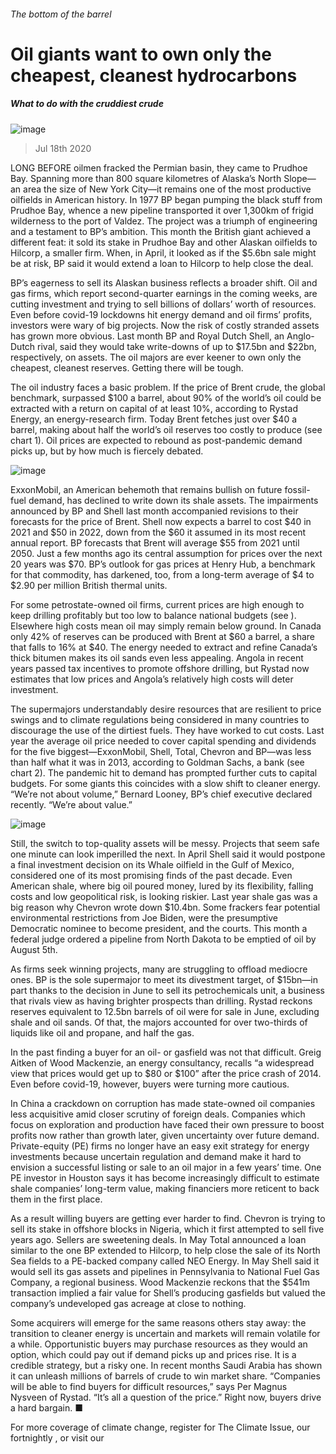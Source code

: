 ###### The bottom of the barrel
# Oil giants want to own only the cheapest, cleanest hydrocarbons 
##### What to do with the cruddiest crude 
![image](images/20200718_WBP005_0.jpg) 
> Jul 18th 2020 
LONG BEFORE oilmen fracked the Permian basin, they came to Prudhoe Bay. Spanning more than 800 square kilometres of Alaska’s North Slope—an area the size of New York City—it remains one of the most productive oilfields in American history. In 1977 BP began pumping the black stuff from Prudhoe Bay, whence a new pipeline transported it over 1,300km of frigid wilderness to the port of Valdez. The project was a triumph of engineering and a testament to BP’s ambition. This month the British giant achieved a different feat: it sold its stake in Prudhoe Bay and other Alaskan oilfields to Hilcorp, a smaller firm. When, in April, it looked as if the $5.6bn sale might be at risk, BP said it would extend a loan to Hilcorp to help close the deal.
BP’s eagerness to sell its Alaskan business reflects a broader shift. Oil and gas firms, which report second-quarter earnings in the coming weeks, are cutting investment and trying to sell billions of dollars’ worth of resources. Even before covid-19 lockdowns hit energy demand and oil firms’ profits, investors were wary of big projects. Now the risk of costly stranded assets has grown more obvious. Last month BP and Royal Dutch Shell, an Anglo-Dutch rival, said they would take write-downs of up to $17.5bn and $22bn, respectively, on assets. The oil majors are ever keener to own only the cheapest, cleanest reserves. Getting there will be tough.

The oil industry faces a basic problem. If the price of Brent crude, the global benchmark, surpassed $100 a barrel, about 90% of the world’s oil could be extracted with a return on capital of at least 10%, according to Rystad Energy, an energy-research firm. Today Brent fetches just over $40 a barrel, making about half the world’s oil reserves too costly to produce (see chart 1). Oil prices are expected to rebound as post-pandemic demand picks up, but by how much is fiercely debated.
![image](images/20200718_WBC486.png) 

ExxonMobil, an American behemoth that remains bullish on future fossil-fuel demand, has declined to write down its shale assets. The impairments announced by BP and Shell last month accompanied revisions to their forecasts for the price of Brent. Shell now expects a barrel to cost $40 in 2021 and $50 in 2022, down from the $60 it assumed in its most recent annual report. BP forecasts that Brent will average $55 from 2021 until 2050. Just a few months ago its central assumption for prices over the next 20 years was $70. BP’s outlook for gas prices at Henry Hub, a benchmark for that commodity, has darkened, too, from a long-term average of $4 to $2.90 per million British thermal units.
For some petrostate-owned oil firms, current prices are high enough to keep drilling profitably but too low to balance national budgets (see ). Elsewhere high costs mean oil may simply remain below ground. In Canada only 42% of reserves can be produced with Brent at $60 a barrel, a share that falls to 16% at $40. The energy needed to extract and refine Canada’s thick bitumen makes its oil sands even less appealing. Angola in recent years passed tax incentives to promote offshore drilling, but Rystad now estimates that low prices and Angola’s relatively high costs will deter investment.
The supermajors understandably desire resources that are resilient to price swings and to climate regulations being considered in many countries to discourage the use of the dirtiest fuels. They have worked to cut costs. Last year the average oil price needed to cover capital spending and dividends for the five biggest—ExxonMobil, Shell, Total, Chevron and BP—was less than half what it was in 2013, according to Goldman Sachs, a bank (see chart 2). The pandemic hit to demand has prompted further cuts to capital budgets. For some giants this coincides with a slow shift to cleaner energy. “We’re not about volume,” Bernard Looney, BP’s chief executive declared recently. “We’re about value.”
![image](images/20200718_WBC478.png) 

Still, the switch to top-quality assets will be messy. Projects that seem safe one minute can look imperilled the next. In April Shell said it would postpone a final investment decision on its Whale oilfield in the Gulf of Mexico, considered one of its most promising finds of the past decade. Even American shale, where big oil poured money, lured by its flexibility, falling costs and low geopolitical risk, is looking riskier. Last year shale gas was a big reason why Chevron wrote down $10.4bn. Some frackers fear potential environmental restrictions from Joe Biden, were the presumptive Democratic nominee to become president, and the courts. This month a federal judge ordered a pipeline from North Dakota to be emptied of oil by August 5th.
As firms seek winning projects, many are struggling to offload mediocre ones. BP is the sole supermajor to meet its divestment target, of $15bn—in part thanks to the decision in June to sell its petrochemicals unit, a business that rivals view as having brighter prospects than drilling. Rystad reckons reserves equivalent to 12.5bn barrels of oil were for sale in June, excluding shale and oil sands. Of that, the majors accounted for over two-thirds of liquids like oil and propane, and half the gas.
In the past finding a buyer for an oil- or gasfield was not that difficult. Greig Aitken of Wood Mackenzie, an energy consultancy, recalls “a widespread view that prices would get up to $80 or $100” after the price crash of 2014. Even before covid-19, however, buyers were turning more cautious.
In China a crackdown on corruption has made state-owned oil companies less acquisitive amid closer scrutiny of foreign deals. Companies which focus on exploration and production have faced their own pressure to boost profits now rather than growth later, given uncertainty over future demand. Private-equity (PE) firms no longer have an easy exit strategy for energy investments because uncertain regulation and demand make it hard to envision a successful listing or sale to an oil major in a few years’ time. One PE investor in Houston says it has become increasingly difficult to estimate shale companies’ long-term value, making financiers more reticent to back them in the first place.
As a result willing buyers are getting ever harder to find. Chevron is trying to sell its stake in offshore blocks in Nigeria, which it first attempted to sell five years ago. Sellers are sweetening deals. In May Total announced a loan similar to the one BP extended to Hilcorp, to help close the sale of its North Sea fields to a PE-backed company called NEO Energy. In May Shell said it would sell its gas assets and pipelines in Pennsylvania to National Fuel Gas Company, a regional business. Wood Mackenzie reckons that the $541m transaction implied a fair value for Shell’s producing gasfields but valued the company’s undeveloped gas acreage at close to nothing.
Some acquirers will emerge for the same reasons others stay away: the transition to cleaner energy is uncertain and markets will remain volatile for a while. Opportunistic buyers may purchase resources as they would an option, which could pay out if demand picks up and prices rise. It is a credible strategy, but a risky one. In recent months Saudi Arabia has shown it can unleash millions of barrels of crude to win market share. “Companies will be able to find buyers for difficult resources,” says Per Magnus Nysveen of Rystad. “It’s all a question of the price.” Right now, buyers drive a hard bargain. ■
For more coverage of climate change, register for The Climate Issue, our fortnightly , or visit our 
